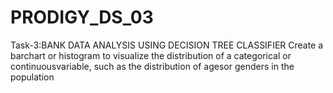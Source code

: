 # PRODIGY_DS_03
Task-3:BANK DATA ANALYSIS USING DECISION TREE CLASSIFIER
Create a barchart or histogram to visualize the distribution of a categorical or continuousvariable, such as the distribution of agesor genders in the population
